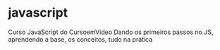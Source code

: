 # javascript
 Curso JavaScript do CursoemVideo
Dando os primeiros passos no JS, aprendendo a base, os conceitos, tudo na prática
